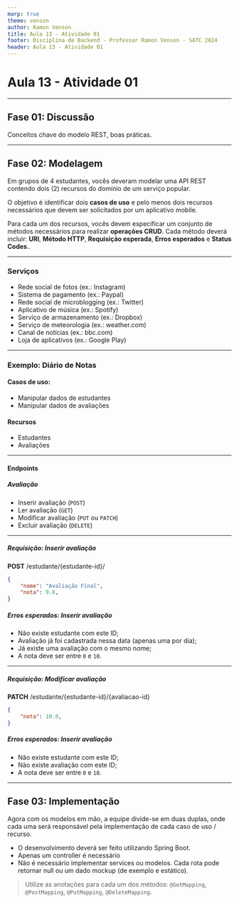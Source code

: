 ```yaml
---
marp: true
theme: venson
author: Ramon Venson
title: Aula 13 - Atividade 01
footer: Disciplina de Backend - Professor Ramon Venson - SATC 2024
header: Aula 13 - Atividade 01
---
```


<!-- 
_class: lead
-->

# Aula 13 - Atividade 01

---

<!--
paginate: true
class: normal
-->

## Fase 01: Discussão

Conceitos chave do modelo REST, boas práticas.

---

## Fase 02: Modelagem

Em grupos de 4 estudantes, vocês deveram modelar uma API REST contendo dois (2) recursos do domínio de um serviço popular.

O objetivo é identificar dois **casos de uso** e pelo menos dois recursos necessários que devem ser solicitados por um aplicativo mobile.

Para cada um dos recursos, vocês devem especificar um conjunto de métodos necessários para realizar **operações CRUD**. Cada método deverá incluir: **URI**, **Método HTTP**, **Requisição esperada**, **Erros esperados** e **Status Codes**..

---

### Serviços

* Rede social de fotos (ex.: Instagram)
* Sistema de pagamento (ex.: Paypal)
* Rede social de microblogging (ex.: Twitter)
* Aplicativo de música (ex.: Spotify)
* Serviço de armazenamento (ex.: Dropbox)
* Serviço de meteorologia (ex.: weather.com)
* Canal de notícias (ex.: bbc.com)
* Loja de aplicativos (ex.: Google Play)

---

### Exemplo: Diário de Notas

#### Casos de uso:

- Manipular dados de estudantes
- Manipular dados de avaliações

#### Recursos

- Estudantes
- Avaliações

---

#### Endpoints

##### Avaliação

- Inserir avaliação (`POST`)
- Ler avaliação (`GET`)
- Modificar avaliação (`PUT` ou `PATCH`)
- Excluir avaliação (`DELETE`)

---

##### Requisição: Inserir avaliação

**POST** /estudante/{estudante-id}/

````json
{
    "nome": "Avaliação Final",
    "nota": 9.8,
}
````

##### Erros esperados: Inserir avaliação

* Não existe estudante com este ID;
* Avaliação já foi cadastrada nessa data (apenas uma por dia);
* Já existe uma avaliação com o mesmo nome;
* A nota deve ser entre `0` e `10`.

---

##### Requisição: Modificar avaliação

**PATCH** /estudante/{estudante-id}/{avaliacao-id}

````json
{
    "nota": 10.0,
}
````

##### Erros esperados: Inserir avaliação

* Não existe estudante com este ID;
* Não existe avaliação com este ID;
* A nota deve ser entre `0` e `10`.

---

## Fase 03: Implementação

Agora com os modelos em mão, a equipe divide-se em duas duplas, onde cada uma será responsável pela implementação de cada caso de uso / recurso.

* O desenvolvimento deverá ser feito utilizando Spring Boot.
* Apenas um controller é necessário
* Não é necessário implementar services ou modelos. Cada rota pode retornar null ou um dado mockup (de exemplo e estático).

> Utilize as anotações para cada um dos métodos: `@GetMapping`, `@PostMapping`, `@PutMapping`, `@DeleteMapping`.